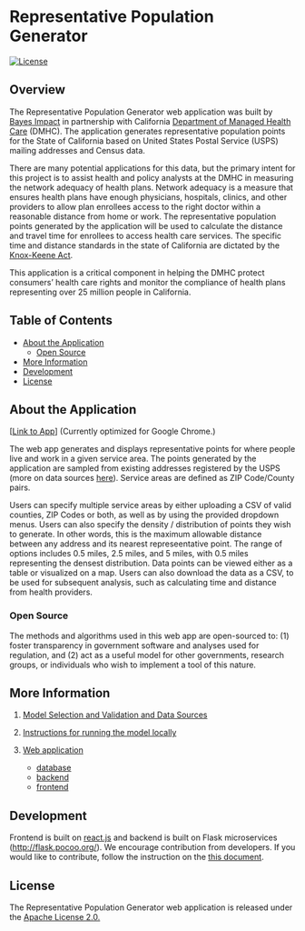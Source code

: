 # Representative Population Generator
[![License](https://img.shields.io/badge/License-Apache%202.0-blue.svg)](https://opensource.org/licenses/Apache-2.0)

## Overview

The Representative Population Generator web application was built by [Bayes Impact](https://www.bayesimpact.org) in partnership with California [Department of Managed Health Care](http://www.dmhc.ca.gov/) (DMHC). The application generates representative population points for the State of California based on United States Postal Service (USPS) mailing addresses and Census data.

There are many potential applications for this data, but the primary intent for this project is to assist health and policy analysts at the DMHC in measuring the network adequacy of health plans. Network adequacy is a measure that ensures health plans have enough physicians, hospitals, clinics, and other providers to allow plan enrollees access to the right doctor within a reasonable distance from home or work. The representative population points generated by the application will be used to calculate the distance and travel time for enrollees to access health care services.  The specific time and distance standards in the state of California are dictated by the [Knox-Keene Act](http://wpso.dmhc.ca.gov/regulations/docs/2017kkaregs.pdf).

This application is a critical component in helping the DMHC protect consumers’ health care rights and monitor the compliance of health plans representing over 25 million people in California.

## Table of Contents
<!-- Table of contents generated generated by http://tableofcontent.eu -->
- [About the Application](#about-the-application)
    - [Open Source](#open-source)
- [More Information](#more-information)
- [Development](#development)
- [License](#license)

## About the Application

[[Link to App](http://demo-networkadequacy.bayesimpact.org)]
(Currently optimized for Google Chrome.)

The web app generates and displays representative points for where people live and work in a given service area. The points generated by the application are sampled from existing addresses registered by the USPS (more on data sources [here](models/README.md)). Service areas are defined as ZIP Code/County pairs.

Users can specify multiple service areas by either uploading a CSV of valid counties, ZIP Codes or both, as well as by using the provided dropdown menus. Users can also specify the density / distribution of points they wish to generate. In other words, this is the maximum allowable distance between any address and its nearest represeentative point. The range of options includes 0.5 miles, 2.5 miles, and 5 miles, with 0.5 miles representing the densest distribution. Data points can be viewed either as a table or visualized on a map. Users can also download the data as a CSV, to be used for subsequent analysis, such as calculating time and distance from health providers.

### Open Source

The methods and algorithms used in this web app are open-sourced to: (1) foster transparency in government software and analyses used for regulation, and (2) act as a useful model for other governments, research groups, or individuals who wish to implement a tool of this nature.


## More Information

1. [Model Selection and Validation and Data Sources](models/README.md)

2. [Instructions for running the model locally](models/etl/README.md)

3. [Web application](web-app/)

    - [database](web-app/database)
    - [backend](web-app/backend)
    - [frontend](web-app/frontend)


## Development

Frontend is built on [react.js](https://reactjs.org/) and backend is built on Flask microservices (http://flask.pocoo.org/). We encourage contribution from developers. If you would like to contribute, follow the instruction on the [this document](CONTRIBUTE.md).


## License

The Representative Population Generator web application is released under the [Apache License 2.](https://opensource.org/licenses/Apache-2.0)[0.](https://opensource.org/licenses/Apache-2.0)
